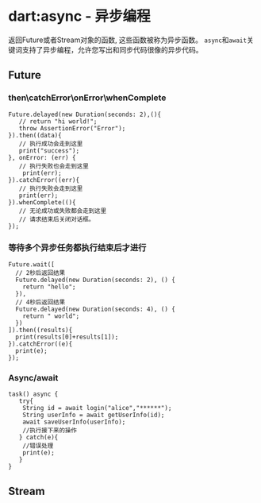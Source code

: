 # dart:async - 异步编程

返回Future或者Stream对象的函数, 这些函数被称为异步函数。
`async`和`await`关键词支持了异步编程，允许您写出和同步代码很像的异步代码。

## Future

### then\catchError\onError\whenComplete
```
Future.delayed(new Duration(seconds: 2),(){
   // return "hi world!";
   throw AssertionError("Error");  
}).then((data){
   // 执行成功会走到这里  
   print("success");
}, onError: (err) {
   // 执行失败也会走到这里 
    print(err);
}).catchError((err){
   // 执行失败会走到这里  
   print(err);
}).whenComplete((){
   // 无论成功或失败都会走到这里
   // 请求结束后关闭对话框。
});
```

### 等待多个异步任务都执行结束后才进行
```
Future.wait([
  // 2秒后返回结果  
  Future.delayed(new Duration(seconds: 2), () {
    return "hello";
  }),
  // 4秒后返回结果  
  Future.delayed(new Duration(seconds: 4), () {
    return " world";
  })
]).then((results){
  print(results[0]+results[1]);
}).catchError((e){
  print(e);
});
```

### Async/await
```
task() async {
   try{
    String id = await login("alice","******");
    String userInfo = await getUserInfo(id);
    await saveUserInfo(userInfo);
    //执行接下来的操作   
   } catch(e){
    //错误处理   
    print(e);   
   }  
}
```


## Stream










